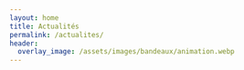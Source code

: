 ```yaml
---
layout: home
title: Actualités
permalink: /actualites/
header:
  overlay_image: /assets/images/bandeaux/animation.webp
---
```

